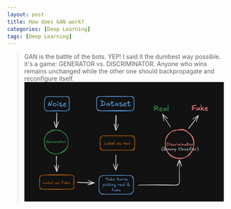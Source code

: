 ```yaml
---
layout: post
title: How does GAN work?
categories: [Deep Learning]
tags: [Deep Learning]
---
```

> GAN is the battle of the bots.
YEP! I said it the dumbest way possible. it's a game: GENERATOR vs. DISCRIMINATOR.
Anyone who wins remains unchanged while the other one should backpropagate and reconfigure itself.
![GANs Structure](./_posts/img0.jpg "GANs Structure")

